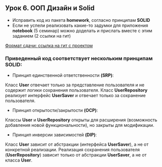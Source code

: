 Урок 6. ООП Дизайн и Solid
----------
- Исправить код из пакета **homework**, согласно принципам **SOLID**
- Если не успели реализовать какие-то задумки для приложения **notebook** (5 семинар) можно доделать и прислать вместе с этим заданием (2 ссылки на гит)

<u>Формат сдачи: ссылка на гит с проектом</u>


### Приведенный код соответствует нескольким принципам **SOLID:**

- Принцип единственной ответственности **(SRP)**:

Класс **User** отвечает только за представление пользователя и не содержит логики сохранения пользователя.
Класс **UserRepository** реализует интерфейс **UserSaver** и отвечает только за сохранение пользователя.

- Принцип открытости/закрытости **(OCP)**:

Классы **User** и **UserRepository** открыты для расширения (возможность добавления новой функциональности), но закрыты для модификации.

- Принцип инверсии зависимостей **(DIP)**:

Класс **User** зависит от абстракции (интерфейса **UserSaver**), а не от конкретной реализации.
Реализация сохранения пользователя (**UserRepository**) зависит только от абстракции **UserSaver**, а не от класса **User**.